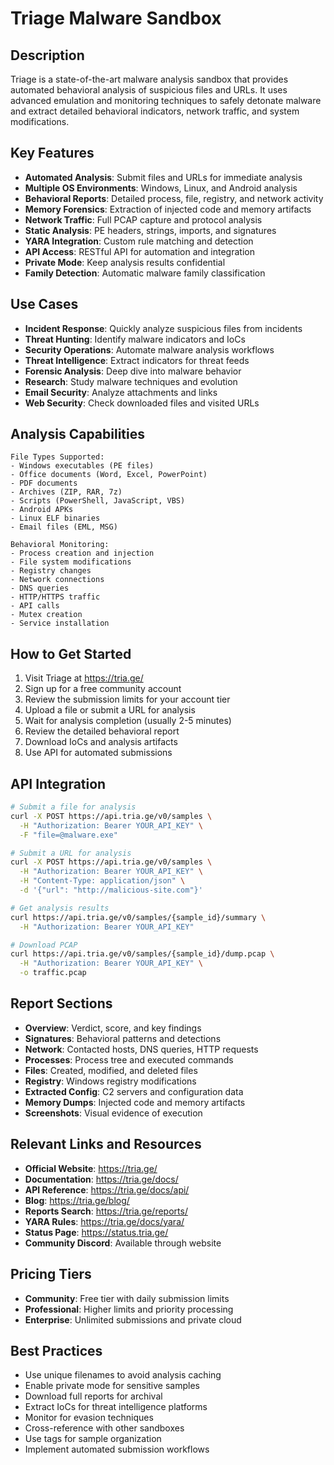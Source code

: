 # Triage Malware Sandbox

## Description
Triage is a state-of-the-art malware analysis sandbox that provides automated behavioral analysis of suspicious files and URLs. It uses advanced emulation and monitoring techniques to safely detonate malware and extract detailed behavioral indicators, network traffic, and system modifications.

## Key Features
- **Automated Analysis**: Submit files and URLs for immediate analysis
- **Multiple OS Environments**: Windows, Linux, and Android analysis
- **Behavioral Reports**: Detailed process, file, registry, and network activity
- **Memory Forensics**: Extraction of injected code and memory artifacts
- **Network Traffic**: Full PCAP capture and protocol analysis
- **Static Analysis**: PE headers, strings, imports, and signatures
- **YARA Integration**: Custom rule matching and detection
- **API Access**: RESTful API for automation and integration
- **Private Mode**: Keep analysis results confidential
- **Family Detection**: Automatic malware family classification

## Use Cases
- **Incident Response**: Quickly analyze suspicious files from incidents
- **Threat Hunting**: Identify malware indicators and IoCs
- **Security Operations**: Automate malware analysis workflows
- **Threat Intelligence**: Extract indicators for threat feeds
- **Forensic Analysis**: Deep dive into malware behavior
- **Research**: Study malware techniques and evolution
- **Email Security**: Analyze attachments and links
- **Web Security**: Check downloaded files and visited URLs

## Analysis Capabilities
```
File Types Supported:
- Windows executables (PE files)
- Office documents (Word, Excel, PowerPoint)
- PDF documents
- Archives (ZIP, RAR, 7z)
- Scripts (PowerShell, JavaScript, VBS)
- Android APKs
- Linux ELF binaries
- Email files (EML, MSG)

Behavioral Monitoring:
- Process creation and injection
- File system modifications
- Registry changes
- Network connections
- DNS queries
- HTTP/HTTPS traffic
- API calls
- Mutex creation
- Service installation
```

## How to Get Started
1. Visit Triage at https://tria.ge/
2. Sign up for a free community account
3. Review the submission limits for your account tier
4. Upload a file or submit a URL for analysis
5. Wait for analysis completion (usually 2-5 minutes)
6. Review the detailed behavioral report
7. Download IoCs and analysis artifacts
8. Use API for automated submissions

## API Integration
```bash
# Submit a file for analysis
curl -X POST https://api.tria.ge/v0/samples \
  -H "Authorization: Bearer YOUR_API_KEY" \
  -F "file=@malware.exe"

# Submit a URL for analysis
curl -X POST https://api.tria.ge/v0/samples \
  -H "Authorization: Bearer YOUR_API_KEY" \
  -H "Content-Type: application/json" \
  -d '{"url": "http://malicious-site.com"}'

# Get analysis results
curl https://api.tria.ge/v0/samples/{sample_id}/summary \
  -H "Authorization: Bearer YOUR_API_KEY"

# Download PCAP
curl https://api.tria.ge/v0/samples/{sample_id}/dump.pcap \
  -H "Authorization: Bearer YOUR_API_KEY" \
  -o traffic.pcap
```

## Report Sections
- **Overview**: Verdict, score, and key findings
- **Signatures**: Behavioral patterns and detections
- **Network**: Contacted hosts, DNS queries, HTTP requests
- **Processes**: Process tree and executed commands
- **Files**: Created, modified, and deleted files
- **Registry**: Windows registry modifications
- **Extracted Config**: C2 servers and configuration data
- **Memory Dumps**: Injected code and memory artifacts
- **Screenshots**: Visual evidence of execution

## Relevant Links and Resources
- **Official Website**: https://tria.ge/
- **Documentation**: https://tria.ge/docs/
- **API Reference**: https://tria.ge/docs/api/
- **Blog**: https://tria.ge/blog/
- **Reports Search**: https://tria.ge/reports/
- **YARA Rules**: https://tria.ge/docs/yara/
- **Status Page**: https://status.tria.ge/
- **Community Discord**: Available through website

## Pricing Tiers
- **Community**: Free tier with daily submission limits
- **Professional**: Higher limits and priority processing
- **Enterprise**: Unlimited submissions and private cloud

## Best Practices
- Use unique filenames to avoid analysis caching
- Enable private mode for sensitive samples
- Download full reports for archival
- Extract IoCs for threat intelligence platforms
- Monitor for evasion techniques
- Cross-reference with other sandboxes
- Use tags for sample organization
- Implement automated submission workflows